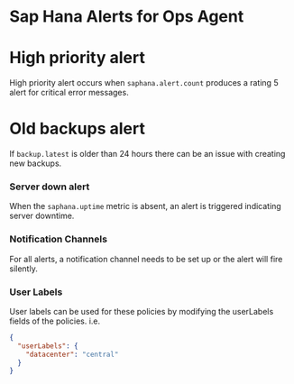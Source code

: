 # Sap Hana Alerts for Ops Agent

# High priority alert
High priority alert occurs when `saphana.alert.count` produces a rating 5 alert for critical error messages.

# Old backups alert
If `backup.latest` is older than 24 hours there can be an issue with creating new backups.

### Server down alert
When the `saphana.uptime` metric is absent, an alert is triggered indicating server downtime.

### Notification Channels
For all alerts, a notification channel needs to be set up or the alert will fire silently.

### User Labels
User labels can be used for these policies by modifying the userLabels fields of the policies. i.e.

```json
{ 
  "userLabels": {
    "datacenter": "central"
  }
}
```
